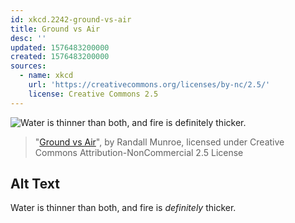 ```yaml
---
id: xkcd.2242-ground-vs-air
title: Ground vs Air
desc: ''
updated: 1576483200000
created: 1576483200000
sources:
  - name: xkcd
    url: 'https://creativecommons.org/licenses/by-nc/2.5/'
    license: Creative Commons 2.5
---
```

![Water is thinner than both, and fire is *definitely* thicker.](https://imgs.xkcd.com/comics/ground_vs_air.png)
> "[Ground vs Air](https://xkcd.com/2242/)", by Randall Munroe, licensed under Creative Commons Attribution-NonCommercial 2.5 License

## Alt Text
Water is thinner than both, and fire is *definitely* thicker.
